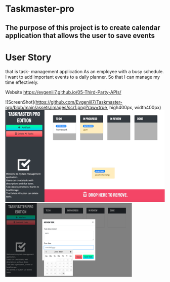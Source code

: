 # Taskmaster-pro

## The purpose of this project is to create calendar application that allows the user to save events

# User Story
that is task- management application
As an employee with a busy schedule. 
I want to add important events to a daily planner. 
So that I can manage my time effectively.

Website
https://evgeniii7.github.io/05-Third-Party-APIs/



![ScreenShot](https://github.com/EvgeniiI7/Taskmaster-pro/blob/main/assets/images/scr1.png?raw=true, high400px, width400px)
![ScreenShot](https://github.com/EvgeniiI7/Taskmaster-pro/blob/main/assets/images/scr2.png?raw=true)
<img src="https://github.com/EvgeniiI7/Taskmaster-pro/blob/main/assets/images/scr1.png?raw=true" width="400"/>
